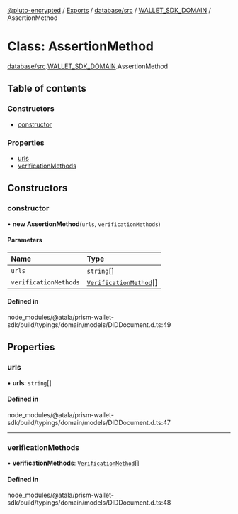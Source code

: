 [@pluto-encrypted](../README.md) / [Exports](../modules.md) / [database/src](../modules/database_src.md) / [WALLET\_SDK\_DOMAIN](../modules/database_src.WALLET_SDK_DOMAIN.md) / AssertionMethod

# Class: AssertionMethod

[database/src](../modules/database_src.md).[WALLET\_SDK\_DOMAIN](../modules/database_src.WALLET_SDK_DOMAIN.md).AssertionMethod

## Table of contents

### Constructors

- [constructor](database_src.WALLET_SDK_DOMAIN.AssertionMethod.md#constructor)

### Properties

- [urls](database_src.WALLET_SDK_DOMAIN.AssertionMethod.md#urls)
- [verificationMethods](database_src.WALLET_SDK_DOMAIN.AssertionMethod.md#verificationmethods)

## Constructors

### constructor

• **new AssertionMethod**(`urls`, `verificationMethods`)

#### Parameters

| Name | Type |
| :------ | :------ |
| `urls` | `string`[] |
| `verificationMethods` | [`VerificationMethod`](database_src.WALLET_SDK_DOMAIN.VerificationMethod.md)[] |

#### Defined in

node_modules/@atala/prism-wallet-sdk/build/typings/domain/models/DIDDocument.d.ts:49

## Properties

### urls

• **urls**: `string`[]

#### Defined in

node_modules/@atala/prism-wallet-sdk/build/typings/domain/models/DIDDocument.d.ts:47

___

### verificationMethods

• **verificationMethods**: [`VerificationMethod`](database_src.WALLET_SDK_DOMAIN.VerificationMethod.md)[]

#### Defined in

node_modules/@atala/prism-wallet-sdk/build/typings/domain/models/DIDDocument.d.ts:48
